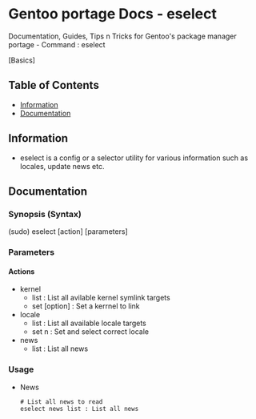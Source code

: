 # Gentoo portage Docs - eselect

Documentation, Guides, Tips n Tricks for Gentoo's package manager portage - Command : eselect

[Basics]

## Table of Contents
- [Information](#information)
- [Documentation](#documentation)

## Information

+ eselect is a config or a selector utility for various information such as locales, update news etc.

## Documentation

### Synopsis (Syntax)

(sudo) eselect [action] [parameters]

### Parameters

#### Actions
- kernel
	+ list : List all avilable kernel symlink targets
	+ set [option] : Set a kerrnel to link
- locale
	+ list  : List all available locale targets
	+ set n : Set and select correct locale
- news
	+ list : List all news

### Usage

+ News
	```console
	# List all news to read
	eselect news list : List all news
	```
